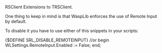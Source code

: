 RSClient
Extensions to TRSClient.

One thing to keep in mind is that WaspLib enforces the use of Remote Input by default.

To disable it you have to use either of this snippets in your scripts:

{$DEFINE SRL_DISABLE_REMOTEINPUT}
//or
begin
WLSettings.RemoteInput.Enabled := False;
end;